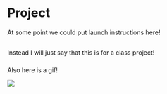# Project
At some point we could put launch instructions here!

##
Instead I will just say that this is for a class project!

###
Also here is a gif!

![](https://media.giphy.com/media/1iqj6SdwpBVHZYoEDx/giphy.gif)
